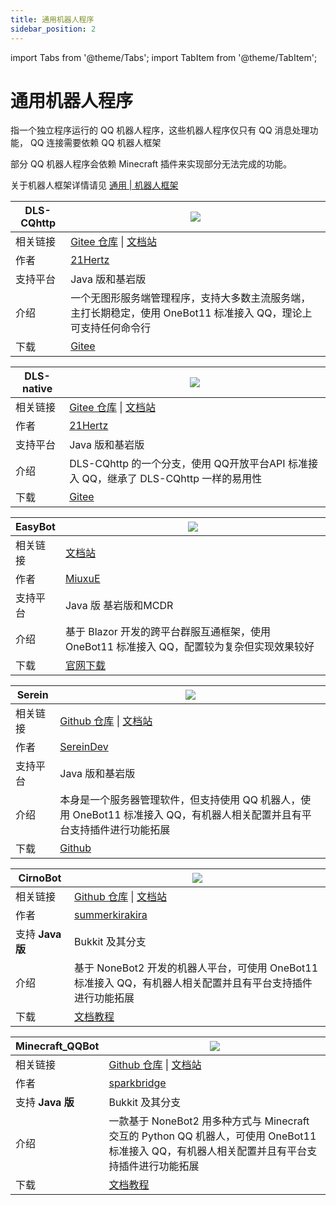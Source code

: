```yaml
---
title: 通用机器人程序
sidebar_position: 2
---
```


import Tabs from '@theme/Tabs';
import TabItem from '@theme/TabItem';

# 通用机器人程序

指一个独立程序运行的 QQ 机器人程序，这些机器人程序仅只有 QQ 消息处理功能， QQ 连接需要依赖 QQ 机器人框架

部分 QQ 机器人程序会依赖 Minecraft 插件来实现部分无法完成的功能。

关于机器人框架详情请见 [通用 | 机器人框架](https://nitwikit.8aka.org/advance/bot/framework/)

<Tabs queryString="tyqqbot">
<TabItem value="DLS-CQhttp" label="DLS-CQhttp">

| DLS-CQhttp | ![](https://img.shields.io/badge/状态-积极维护-green?style=for-the-badge) |
| --- | --- |
| 相关链接 | [Gitee 仓库](https://gitee.com/dlcn/dlscq) \| [文档站](https://gitee.com/dlcn/dlscq/wikis) |
| 作者 | [21Hertz](https://gitee.com/dlcn) |
| 支持平台 | Java 版和基岩版 |
| 介绍 | 一个无图形服务端管理程序，支持大多数主流服务端，主打长期稳定，使用 OneBot11 标准接入 QQ，理论上可支持任何命令行 |
| 下载 | [Gitee](https://gitee.com/dlcn/dlscq/releases) |

</TabItem>
<TabItem value="DLS-native" label="DLS-native">

| DLS-native | ![](https://img.shields.io/badge/状态-积极维护-green?style=for-the-badge) |
| --- | --- |
| 相关链接 | [Gitee 仓库](https://gitee.com/dlcn/dlsna) \| [文档站](https://gitee.com/dlcn/dlscq/wikis/%E5%85%B6%E4%BB%96%E6%A1%86%E6%9E%B6/%E5%AE%98%E6%96%B9%E9%A2%91%E9%81%93%E6%9C%BA%E5%99%A8%E4%BA%BA) |
| 作者 | [21Hertz](https://gitee.com/dlcn) |
| 支持平台 | Java 版和基岩版 |
| 介绍 | DLS-CQhttp 的一个分支，使用 QQ开放平台API 标准接入 QQ，继承了 DLS-CQhttp 一样的易用性 |
| 下载 | [Gitee](https://gitee.com/dlcn/dlsna/releases) |

</TabItem>
<TabItem value="EasyBot" label="EasyBot">

| EasyBot | ![](https://img.shields.io/badge/状态-积极维护-green?style=for-the-badge) |
| --- | --- |
| 相关链接 | [文档站](https://docs.inectar.cn/docs/easybot/intor) |
| 作者 | [MiuxuE](https://github.com/zkhssb) |
| 支持平台 | Java 版 基岩版和MCDR |
| 介绍 | 基于 Blazor 开发的跨平台群服互通框架，使用 OneBot11 标准接入 QQ，配置较为复杂但实现效果较好 |
| 下载 | [官网下载](https://docs.inectar.cn/download/easybot) |

</TabItem>
<TabItem value="Serein" label="Serein">

| Serein | ![](https://img.shields.io/badge/状态-积极维护-green?style=for-the-badge) |
| --- | --- |
| 相关链接 | [Github 仓库](https://github.com/SereinDev/Serein) \| [文档站](https://sereindev.github.io/) |
| 作者 | [SereinDev](https://github.com/SereinDev) |
| 支持平台 | Java 版和基岩版 |
| 介绍 | 本身是一个服务器管理软件，但支持使用 QQ 机器人，使用 OneBot11 标准接入 QQ，有机器人相关配置并且有平台支持插件进行功能拓展 |
| 下载 | [Github](https://github.com/SereinDev/Serein/releases) |

</TabItem>
<TabItem value="CirnoBot" label="CirnoBot">

| CirnoBot | ![](https://img.shields.io/badge/状态-不再积极维护-yellow?style=for-the-badge) |
| --- | --- |
| 相关链接 | [Github 仓库](https://github.com/summerkirakira/CirnoBot) \| [文档站](https://biaoju.site/cirnobot/) |
| 作者 | [summerkirakira](https://github.com/summerkirakira) |
| 支持 **Java 版** | Bukkit 及其分支 |
| 介绍 | 基于 NoneBot2 开发的机器人平台，可使用 OneBot11 标准接入 QQ，有机器人相关配置并且有平台支持插件进行功能拓展 |
| 下载 | [文档教程](https://biaoju.site/cirnobot/docs/%E7%AE%80%E5%8D%95%E4%B8%8A%E6%89%8B) |

</TabItem>
<TabItem value="Minecraft_QQBot" label="Minecraft_QQBot">

| Minecraft_QQBot | ![](https://img.shields.io/badge/状态-积极维护-green?style=for-the-badge) |
| --- | --- |
| 相关链接 | [Github 仓库](https://github.com/Minecraft-QQBot/BotServer) \| [文档站](https://qqbot.bugjump.xyz/) |
| 作者 | [sparkbridge](https://github.com/sparkbridge) |
| 支持 **Java 版** | Bukkit 及其分支 |
| 介绍 | 一款基于 NoneBot2 用多种方式与 Minecraft 交互的 Python QQ 机器人，可使用 OneBot11 标准接入 QQ，有机器人相关配置并且有平台支持插件进行功能拓展 |
| 下载 | [文档教程](https://qqbot.bugjump.xyz/%E6%96%87%E6%A1%A3/%E5%BF%AB%E9%80%9F%E5%BC%80%E5%A7%8B.html) |

</TabItem>
</Tabs>
